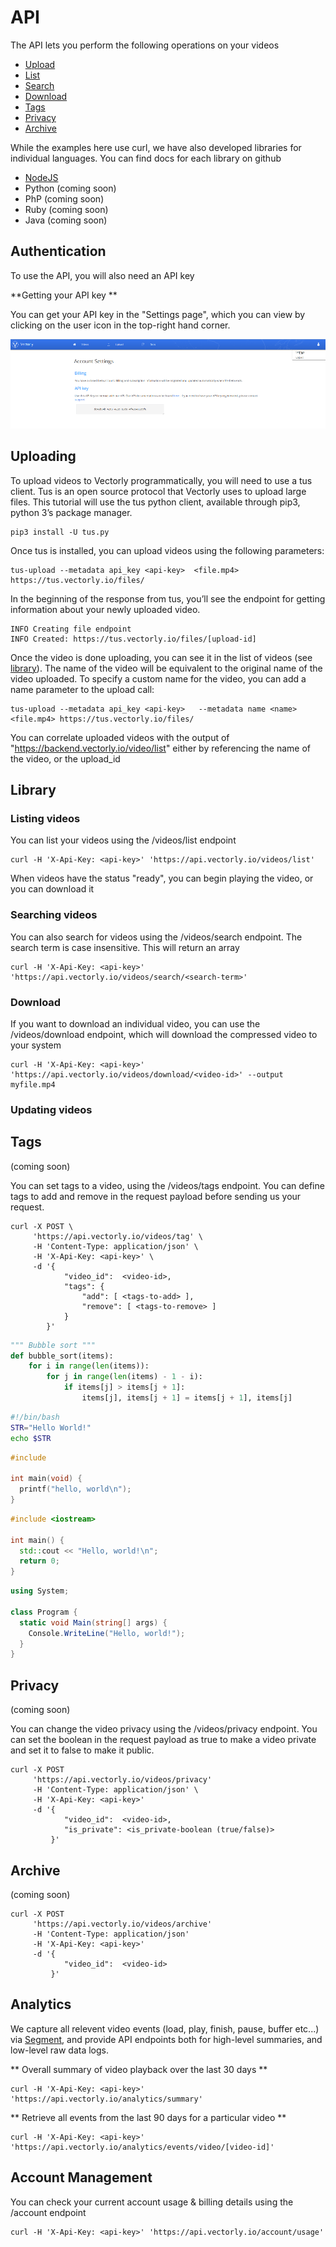 # API 

The API lets you perform the following operations on your videos

* [Upload](#uploading)
* [List](#listing-videos)
* [Search](#searching-videos)
* [Download](#listing-videos)
* [Tags](#updating-videos)
* [Privacy](#updating-videos)
* [Archive](#updating-videos)

While the examples here use curl, we have also developed libraries for individual languages. You can find docs for each library on github

* [NodeJS](https://github.com/Vectorly/node-client)
* Python (coming soon)
* PhP (coming soon)
* Ruby (coming soon)
* Java (coming soon)

## Authentication

To use the API, you will also need an API key

**Getting your API key **

You can get your API key in the "Settings page", which you can view by clicking on the user icon in the top-right hand corner. 

![APIkey](img/apikey.png)

## Uploading

To upload videos to Vectorly programmatically,  you will need to use a tus client. Tus is an open source protocol that Vectorly uses to upload large files. This tutorial will use the tus python client, available through pip3, python 3’s package manager.

    pip3 install -U tus.py

Once tus is installed, you can upload videos using the following parameters:

    tus-upload --metadata api_key <api-key>  <file.mp4> https://tus.vectorly.io/files/

In the beginning of the response from tus, you’ll see the endpoint for getting information about your newly uploaded video.

    INFO Creating file endpoint
    INFO Created: https://tus.vectorly.io/files/[upload-id]

Once the video is done uploading, you can see it in the list of videos (see [library](#library)). The name of the video will be equivalent to the original name of the video uploaded. To specify a custom name for the video, you can add a name parameter to the upload call:

    tus-upload --metadata api_key <api-key>   --metadata name <name>  <file.mp4> https://tus.vectorly.io/files/

You can correlate uploaded videos with the output of "https://backend.vectorly.io/video/list" either by referencing the name of the video, or the upload_id

## Library

### Listing videos

You can list your videos using the /videos/list endpoint

    curl -H 'X-Api-Key: <api-key>' 'https://api.vectorly.io/videos/list'

When videos have the status "ready", you can begin playing the video, or you can download it

### Searching videos

You can also search for videos using the /videos/search endpoint. The search term is case insensitive. This will return an array

    curl -H 'X-Api-Key: <api-key>' 'https://api.vectorly.io/videos/search/<search-term>'

### Download

If you want to download an individual video, you can use the /videos/download endpoint, which will download the compressed video to your system

    curl -H 'X-Api-Key: <api-key>' 'https://api.vectorly.io/videos/download/<video-id>' --output myfile.mp4

### Updating videos

## Tags
(coming soon)

You can set tags to a video, using the /videos/tags endpoint. You can define tags to add and remove in the request payload before sending us your request.

    curl -X POST \
         'https://api.vectorly.io/videos/tag' \
         -H 'Content-Type: application/json' \
         -H 'X-Api-Key: <api-key>' \
         -d '{
                "video_id":  <video-id>,
                "tags": {
                    "add": [ <tags-to-add> ],
                    "remove": [ <tags-to-remove> ]
                }
            }'

``` python
""" Bubble sort """
def bubble_sort(items):
    for i in range(len(items)):
        for j in range(len(items) - 1 - i):
            if items[j] > items[j + 1]:
                items[j], items[j + 1] = items[j + 1], items[j]
```

```Bash tab=
#!/bin/bash
STR="Hello World!"
echo $STR
```

```C tab=
#include 

int main(void) {
  printf("hello, world\n");
}
```

```C++ tab=
#include <iostream>

int main() {
  std::cout << "Hello, world!\n";
  return 0;
}
```

```C# tab=
using System;

class Program {
  static void Main(string[] args) {
    Console.WriteLine("Hello, world!");
  }
}
```

## Privacy
(coming soon)

You can change the video privacy using the /videos/privacy endpoint. You can set the boolean in the request payload as true to make a video private and set it to false to make it public.

    curl -X POST 
         'https://api.vectorly.io/videos/privacy'
         -H 'Content-Type: application/json' \
         -H 'X-Api-Key: <api-key>'  
         -d '{
                "video_id":  <video-id>,
                "is_private": <is_private-boolean (true/false)>
             }'

## Archive
(coming soon)

    curl -X POST 
         'https://api.vectorly.io/videos/archive'
         -H 'Content-Type: application/json' 
         -H 'X-Api-Key: <api-key>'  
         -d '{
                "video_id":  <video-id>
             }'

## Analytics

We capture all relevent video events (load, play, finish, pause, buffer etc...) via [Segment](https://segment.com), and provide API endpoints both for high-level summaries, and low-level raw data logs.

** Overall summary of video playback over the last 30 days **

    curl -H 'X-Api-Key: <api-key>' 'https://api.vectorly.io/analytics/summary'

** Retrieve all events from the last 90 days for a particular video **

    curl -H 'X-Api-Key: <api-key>' 'https://api.vectorly.io/analytics/events/video/[video-id]'


## Account Management

You can check your current account usage & billing details using the /account endpoint

    curl -H 'X-Api-Key: <api-key>' 'https://api.vectorly.io/account/usage'
